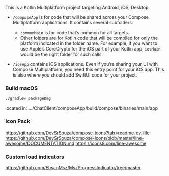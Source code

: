 This is a Kotlin Multiplatform project targeting Android, iOS, Desktop.

* `/composeApp` is for code that will be shared across your Compose Multiplatform applications.
  It contains several subfolders:
  - `commonMain` is for code that’s common for all targets.
  - Other folders are for Kotlin code that will be compiled for only the platform indicated in the folder name.
    For example, if you want to use Apple’s CoreCrypto for the iOS part of your Kotlin app,
    `iosMain` would be the right folder for such calls.

* `/iosApp` contains iOS applications. Even if you’re sharing your UI with Compose Multiplatform, 
  you need this entry point for your iOS app. This is also where you should add SwiftUI code for your project.


### Build macOS

```
./gradlew packageDmg
```
located in: .../ChatClient/composeApp/build/compose/binaries/main/app


### Icon Pack
https://github.com/DevSrSouza/compose-icons?tab=readme-ov-file
https://github.com/DevSrSouza/compose-icons/blob/master/line-awesome/DOCUMENTATION.md
https://icons8.com/line-awesome

### Custom load indicators
https://github.com/EhsanMsz/MszProgressIndicator/tree/master


